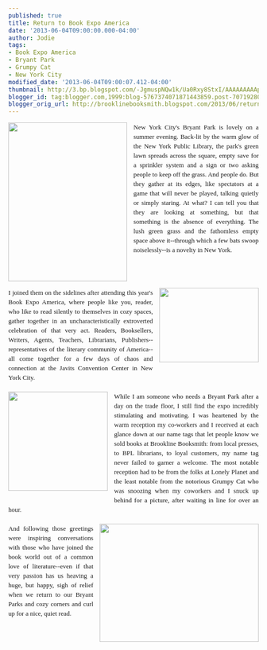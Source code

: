 ```yaml
---
published: true
title: Return to Book Expo America
date: '2013-06-04T09:00:00.000-04:00'
author: Jodie
tags:
- Book Expo America
- Bryant Park
- Grumpy Cat
- New York City
modified_date: '2013-06-04T09:00:07.412-04:00'
thumbnail: http://3.bp.blogspot.com/-JgmuspNQw1k/Ua0Rxy8StxI/AAAAAAAAApM/TaDx8HLvDdk/s72-c/0531131421_0001.jpg
blogger_id: tag:blogger.com,1999:blog-5767374071871443859.post-7071928032149720477
blogger_orig_url: http://brooklinebooksmith.blogspot.com/2013/06/return-to-book-expo-america.html
---
```


<div data-mce-style="text-align: justify;" style="font-family: Georgia, 'Times New Roman', 'Bitstream Charter', Times, serif; font-size: 13px; line-height: 19px; text-align: justify;"><a href="http://3.bp.blogspot.com/-JgmuspNQw1k/Ua0Rxy8StxI/AAAAAAAAApM/TaDx8HLvDdk/s1600/0531131421_0001.jpg" imageanchor="1" style="clear: left; float: left; margin-bottom: 1em; margin-right: 1em;"><img border="0" height="320" src="http://3.bp.blogspot.com/-JgmuspNQw1k/Ua0Rxy8StxI/AAAAAAAAApM/TaDx8HLvDdk/s320/0531131421_0001.jpg" width="239" /></a>New York City's Bryant Park is lovely on a summer evening. Back-lit by the warm glow of the New York Public Library, the park's green lawn spreads across the square, empty save for a sprinkler system and a sign or two asking people to keep off the grass. And people do. But they gather at its edges, like spectators at a game that will never be played, talking quietly or simply staring. At what? I can tell you that they are looking at something, but that something is the absence of everything. The lush green grass and the fathomless empty space above it--through which a few bats swoop noiselessly--is a novelty in New York.</div><div data-mce-style="text-align: justify;" style="font-family: Georgia, 'Times New Roman', 'Bitstream Charter', Times, serif; font-size: 13px; line-height: 19px; text-align: justify;"><br /></div><div data-mce-style="text-align: justify;" style="font-family: Georgia, 'Times New Roman', 'Bitstream Charter', Times, serif; font-size: 13px; line-height: 19px; text-align: justify;"><div class="separator" style="clear: both; text-align: center;"><a href="http://3.bp.blogspot.com/-q7YBiZbjH0U/Ua0Rmr9f-LI/AAAAAAAAApE/rm2Dc-hKM3c/s1600/0531131657.jpg" imageanchor="1" style="clear: right; float: right; margin-bottom: 1em; margin-left: 1em;"><img border="0" height="150" src="http://3.bp.blogspot.com/-q7YBiZbjH0U/Ua0Rmr9f-LI/AAAAAAAAApE/rm2Dc-hKM3c/s200/0531131657.jpg" width="200" /></a></div>I joined them on the sidelines after attending this year's Book Expo America, where people like you, reader, who like to read silently to&nbsp;themselves in cozy spaces, gather together in an uncharacteristically extroverted celebration of that very act. Readers, Booksellers, Writers, Agents, Teachers, Librarians, Publishers--representatives of the literary community of America--all come together for a few days of chaos and connection at the Javits Convention Center in New York City.</div><div data-mce-style="text-align: justify;" style="font-family: Georgia, 'Times New Roman', 'Bitstream Charter', Times, serif; font-size: 13px; line-height: 19px; text-align: justify;"><br /></div><div data-mce-style="text-align: justify;" style="font-family: Georgia, 'Times New Roman', 'Bitstream Charter', Times, serif; font-size: 13px; line-height: 19px; text-align: justify;"><div class="separator" style="clear: both; text-align: center;"><a href="http://1.bp.blogspot.com/-Go4zULmeOqc/Ua0SBLblV8I/AAAAAAAAApU/cDhM-NjzqBk/s1600/425374_10152909140855192_260819155_n.jpg" imageanchor="1" style="clear: left; float: left; margin-bottom: 1em; margin-right: 1em;"><img border="0" height="200" src="http://1.bp.blogspot.com/-Go4zULmeOqc/Ua0SBLblV8I/AAAAAAAAApU/cDhM-NjzqBk/s200/425374_10152909140855192_260819155_n.jpg" width="200" /></a></div>While I am someone who needs a Bryant Park after a day on the trade floor, I still find the expo incredibly stimulating and motivating.&nbsp;I was heartened by the warm reception my co-workers and I received at each glance down at our name tags that let people know we sold books at Brookline Booksmith: from local presses, to BPL librarians, to loyal customers, my name tag never failed to garner a welcome. The most notable reception had to be from the folks at Lonely Planet and the least notable from the notorious Grumpy Cat who was snoozing when my coworkers and I snuck up behind for a picture, after waiting in line for over an hour.</div><div data-mce-style="text-align: justify;" style="font-family: Georgia, 'Times New Roman', 'Bitstream Charter', Times, serif; font-size: 13px; line-height: 19px; text-align: justify;"><br /></div><div data-mce-style="text-align: justify;" style="font-family: Georgia, 'Times New Roman', 'Bitstream Charter', Times, serif; font-size: 13px; line-height: 19px; text-align: justify;"><div class="separator" style="clear: both; text-align: center;"><a href="http://4.bp.blogspot.com/-m94bc6g11XQ/UavWntSOReI/AAAAAAAAAos/Rc9DroVP1nA/s1600/photo+1.JPG" imageanchor="1" style="clear: right; float: right; margin-bottom: 1em; margin-left: 1em;"><img border="0" height="238" src="http://4.bp.blogspot.com/-m94bc6g11XQ/UavWntSOReI/AAAAAAAAAos/Rc9DroVP1nA/s320/photo+1.JPG" width="320" /></a></div>And following those greetings were inspiring conversations with those who have joined the book world out of a common love of literature--even if that very passion has us heaving a huge, but happy, sigh of relief when we return to our Bryant Parks and cozy corners and curl up for a nice, quiet read.</div>